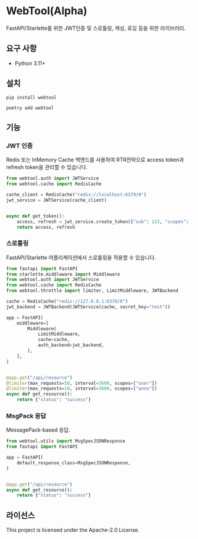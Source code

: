 # WebTool(Alpha)

FastAPI/Starlette를 위한 JWT인증 및 스로틀링, 캐싱, 로깅 등을 위한 라이브러리.

## 요구 사항

- Python 3.11+

## 설치

```shell
pip install webtool
```

```shell
poetry add webtool
```

## 기능

### JWT 인증
Redis 또는 InMemory Cache 백엔드를 사용하여 RTR전략으로 access token과 refresh token을 관리할 수 있습니다.

```python
from webtool.auth import JWTService
from webtool.cache import RedisCache

cache_client = RedisCache("redis://localhost:6379/0")
jwt_service = JWTService(cache_client)


async def get_token():
    access, refresh = jwt_service.create_token({"sub": 123, "scopes": ["write"]})
    return access, refresh
```

### 스로틀링
FastAPI/Starlette 어플리케이션에서 스로틀링을 적용할 수 있습니다.

```python
from fastapi import FastAPI
from starlette.middleware import Middleware
from webtool.auth import JWTService
from webtool.cache import RedisCache
from webtool.throttle import limiter, LimitMiddleware, JWTBackend

cache = RedisCache("redis://127.0.0.1:6379/0")
jwt_backend = JWTBackend(JWTService(cache, secret_key="test"))

app = FastAPI(
    middleware=[
        Middleware(
            LimitMiddleware,
            cache=cache,
            auth_backend=jwt_backend,
        ),
    ],
)


@app.get("/api/resource")
@limiter(max_requests=50, interval=3600, scopes=["user"])
@limiter(max_requests=10, interval=3600, scopes=["anno"])
async def get_resource():
    return {"status": "success"}
```

### MsgPack 응답
MessagePack-based 응답.

```python
from webtool.utils import MsgSpecJSONResponse
from fastapi import FastAPI

app = FastAPI(
    default_response_class=MsgSpecJSONResponse,
)


@app.get("/api/resource")
async def get_resource():
    return {"status": "success"}
```

## 라이선스

This project is licensed under the Apache-2.0 License.
